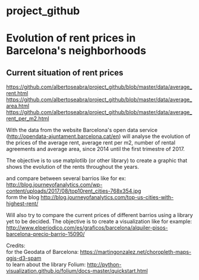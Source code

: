 # project_github
# Evolution of rent prices in Barcelona's neighborhoods

## Current situation of rent prices
https://github.com/albertoseabra/project_github/blob/master/data/average_rent.html  
https://github.com/albertoseabra/project_github/blob/master/data/average_area.html  
https://github.com/albertoseabra/project_github/blob/master/data/average_rent_per_m2.html


With the data from the website Barcelona's open data service (http://opendata-ajuntament.barcelona.cat/en)
will analyse the evolution of the prices of the average rent, average rent per m2, number of rental agreements
and average area, since 2014 until the first trimestre of 2017.

The objective is to use matplotlib (or other library) to create a graphic that shows the evolution of the rents
throughout the years.

and compare between several barrios like for ex:  
http://blog.journeyofanalytics.com/wp-content/uploads/2017/08/top10rent_cities-768x354.jpg  
form the blog http://blog.journeyofanalytics.com/top-us-cities-with-highest-rent/


Will also try to compare the current prices of different barrios using a library yet to be decided.
The objective is to create a visualization like for example:  
http://www.elperiodico.com/es/graficos/barcelona/alquiler-pisos-barcelona-precio-barrio-15090/







Credits:  
for the Geodata of Barcelona:
https://martingonzalez.net/choropleth-maps-qgis-d3-spam   
to learn about the library Folium:
http://python-visualization.github.io/folium/docs-master/quickstart.html

